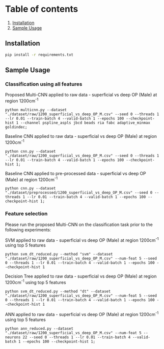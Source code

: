 # Table of contents
1. [Installation](#Installation)
2. [Sample Usage](##Sample-Usage)

## Installation
```bash
pip install -r requirements.txt
```


## Sample Usage 
### Classification using all features

Proposed Multi-CNN applied to raw data - superficial vs deep OP (Male) at region 1200cm<sup>-1</sup>

`python multicnn.py --dataset "./dataset/raw/1200_superficial_vs_deep_OP_M.csv" --seed 0 --threads 1 --lr 0.01 --train-batch 4 --valid-batch 1 --epochs 100 --checkpoint-hist 1 --channel pspline_aspls jbcd beads ria fabc adaptive_minmax goldindec;`

Baseline CNN applied to raw data - superficial vs deep OP (Male) at region 1200cm<sup>-1</sup>

`python cnn.py --dataset "./dataset/raw/1200_superficial_vs_deep_OP_M.csv" --seed 0 --threads 1 --lr 0.01 --train-batch 4 --valid-batch 1 --epochs 100 --checkpoint-hist 1;`

Baseline CNN applied to pre-processed data - superficial vs deep OP (Male) at region 1200cm<sup>-1</sup>

`python cnn.py --dataset "./dataset/preprocessed/1200_superficial_vs_deep_OP_M.csv" --seed 0 --threads 1 --lr 0.01 --train-batch 4 --valid-batch 1 --epochs 100 --checkpoint-hist 1;`

### Feature selection
Please run the proposed Multi-CNN on the classification task prior to the following experiments:

SVM applied to raw data - superficial vs deep OP (Male) at region 1200cm<sup>-1</sup> using top 5 features

`python svm_dt_reduced.py --method "svm" --dataset "./dataset/raw/1200_superficial_vs_deep_OP_M.csv" --num-feat 5 --seed 0 --threads 1 --lr 0.01 --train-batch 4 --valid-batch 1 --epochs 100 --checkpoint-hist 1`

Decision Tree applied to raw data - superficial vs deep OP (Male) at region 1200cm<sup>-1</sup> using top 5 features

`python svm_dt_reduced.py --method "dt" --dataset "./dataset/raw/1200_superficial_vs_deep_OP_M.csv" --num-feat 5 --seed 0 --threads 1 --lr 0.01 --train-batch 4 --valid-batch 1 --epochs 100 --checkpoint-hist 1`

ANN applied to raw data - superficial vs deep OP (Male) at region 1200cm<sup>-1</sup> using top 5 features

`python ann_reduced.py --dataset "./dataset/raw/1200_superficial_vs_deep_OP_M.csv" --num-feat 5 --neurons 22 --seed 0 --threads 1 --lr 0.01 --train-batch 4 --valid-batch 1 --epochs 100 --checkpoint-hist 1;`




